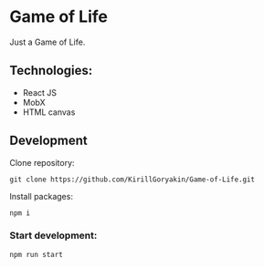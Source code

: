 # Game of Life
Just a Game of Life.

## Technologies:
- React JS
- MobX
- HTML canvas


## Development
Clone repository:
```
git clone https://github.com/KirillGoryakin/Game-of-Life.git
```
Install packages:
```
npm i
```
### Start development:
```
npm run start
```
